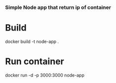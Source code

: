 ### Simple Node app that return ip of container

# Build
docker build -t node-app .

# Run container
docker run -d -p 3000:3000 node-app